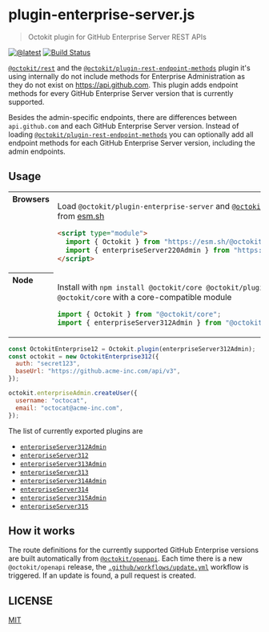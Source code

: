 # plugin-enterprise-server.js

> Octokit plugin for GitHub Enterprise Server REST APIs

[![@latest](https://img.shields.io/npm/v/@octokit/plugin-enterprise-server.svg)](https://www.npmjs.com/package/@octokit/plugin-enterprise-server)
[![Build Status](https://github.com/octokit/plugin-enterprise-server.js/workflows/Test/badge.svg)](https://github.com/octokit/plugin-enterprise-server.js/actions?workflow=Test)

[`@octokit/rest`](https://github.com/octokit/rest.js/) and the [`@octokit/plugin-rest-endpoint-methods`](https://github.com/octokit/plugin-rest-endpoint-methods.js/) plugin it's using internally do not include methods for Enterprise Administration as they do not exist on https://api.github.com. This plugin adds endpoint methods for every GitHub Enterprise Server version that is currently supported.

Besides the admin-specific endpoints, there are differences between `api.github.com` and each GitHub Enterprise Server version. Instead of loading [`@octokit/plugin-rest-endpoint-methods`](https://github.com/octokit/plugin-rest-endpoint-methods.js/) you can optionally add all endpoint methods for each GitHub Enterprise Server version, including the admin endpoints.

## Usage

<table>
<tbody valign=top align=left>
<tr><th>
Browsers
</th><td width=100%>

Load `@octokit/plugin-enterprise-server` and [`@octokit/core`](https://github.com/octokit/core.js) (or core-compatible module) directly from [esm.sh](https://esm.sh)

```html
<script type="module">
  import { Octokit } from "https://esm.sh/@octokit/core";
  import { enterpriseServer220Admin } from "https://esm.sh/@octokit/plugin-enterprise-server";
</script>
```

</td></tr>
<tr><th>
Node
</th><td>

Install with `npm install @octokit/core @octokit/plugin-enterprise-server`. Optionally replace `@octokit/core` with a core-compatible module

```js
import { Octokit } from "@octokit/core";
import { enterpriseServer312Admin } from "@octokit/plugin-enterprise-server";
```

</td></tr>
</tbody>
</table>

```js
const OctokitEnterprise12 = Octokit.plugin(enterpriseServer312Admin);
const octokit = new OctokitEnterprise312({
  auth: "secret123",
  baseUrl: "https://github.acme-inc.com/api/v3",
});

octokit.enterpriseAdmin.createUser({
  username: "octocat",
  email: "octocat@acme-inc.com",
});
```

The list of currently exported plugins are

- [`enterpriseServer312Admin`](docs/ghe-312.md#admin)
- [`enterpriseServer312`](docs/ghe-312.md#others)
- [`enterpriseServer313Admin`](docs/ghe-313.md#admin)
- [`enterpriseServer313`](docs/ghe-313.md#others)
- [`enterpriseServer314Admin`](docs/ghe-314.md#admin)
- [`enterpriseServer314`](docs/ghe-314.md#others)
- [`enterpriseServer315Admin`](docs/ghe-315.md#admin)
- [`enterpriseServer315`](docs/ghe-315.md#others)

## How it works

The route definitions for the currently supported GitHub Enterprise versions are built automatically from [`@octokit/openapi`](https://github.com/octokit/openapi). Each time there is a new `@octokit/openapi` release, the [`.github/workflows/update.yml`](.github/workflows/update.yml) workflow is triggered. If an update is found, a pull request is created.

## LICENSE

[MIT](LICENSE)
